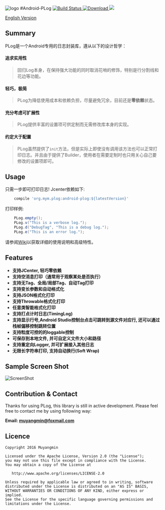 ![logo](./app/src/main/res/mipmap-xxhdpi/ic_launcher.png)
#Android-PLog  [![Build Status](https://travis-ci.org/Muyangmin/Android-PLog.svg?branch=master)](https://travis-ci.org/Muyangmin/Android-PLog)[ ![Download](https://api.bintray.com/packages/muyangmin/org.mym/Android-PLog/images/download.svg) ](https://bintray.com/muyangmin/org.mym/Android-PLog/_latestVersion)<a href="http://www.methodscount.com/?lib=org.mym.plog%3Aandroid-plog%3A1.5.0"><img src="https://img.shields.io/badge/Methods and size-201 | 20 KB-e91e63.svg"/></a>

[English Version](README_EN.md)

## Summary
PLog是一个Android专用的日志封装库，遵从以下的设计哲学：
#### 追求实用性
 > 回归Log本身，在保持强大功能的同时取消花哨的修饰，特别是行分割线和花边等功能。

#### 轻巧，极简
 > PLog为降低使用成本和依赖负担，尽量避免冗余，目前还是**零依赖**状态。

#### 充分考虑可扩展性
> PLog提供丰富的设置项可供定制而无需修改库本身的实现。

#### 约定大于配置
> PLog虽然提供了`init`方法，但是实际上即使没有调用该方法也可以正常打印日志。并且由于提供了Builder，使用者在需要定制时也只用关心自己要修改的设置项即可。

## Usage
只需一步即可打印日志! Jcenter依赖如下:
```Groovy
    compile 'org.mym.plog:android-plog:${latestVersion}'
```
打印样例:
```Java
    PLog.empty();
    PLog.v("This is a verbose log.");
    PLog.d("DebugTag", "This is a debug log.");
    PLog.e("This is an error log.");
```
请参阅[Wiki](https://github.com/Muyangmin/Android-PLog/wiki)以获取详细的使用说明和高级特性。

## Features
* **支持JCenter, 轻巧零依赖**
* **支持空消息打印（通常用于观察某处是否执行）**
* **支持无Tag、全局/局部Tag、自动Tag打印**
* **支持变长参数和自动格式化**
* **支持JSON格式化打印**
* **支持Throwable格式化打印**
* **任意类智能格式化打印**
* **支持打点计时日志(TimingLog)**
* **支持显示行号,Android Studio控制台点击可跳转到源文件对应行, 还可以通过栈帧偏移控制跳转位置**
* **支持粒度可控的的loggable控制**
* **可保存到本地文件, 并可自定义文件大小和路径**
* **支持重定向Logger, 并可扩展接入其他日志**
* **无限长字符串打印, 支持自动换行(Soft Wrap)**

## Sample Screen Shot
![ScreenShot](./ScreenShot.png)

## Contribution & Contact
Thanks for using PLog, this library is still in active development.
Please feel free to contact me by using following way:

**Email: muyangmin@foxmail.com**

## Licence 
```
Copyright 2016 Muyangmin

Licensed under the Apache License, Version 2.0 (the "License");
you may not use this file except in compliance with the License.
You may obtain a copy of the License at

   http://www.apache.org/licenses/LICENSE-2.0

Unless required by applicable law or agreed to in writing, software
distributed under the License is distributed on an "AS IS" BASIS,
WITHOUT WARRANTIES OR CONDITIONS OF ANY KIND, either express or implied.
See the License for the specific language governing permissions and
limitations under the License.
```